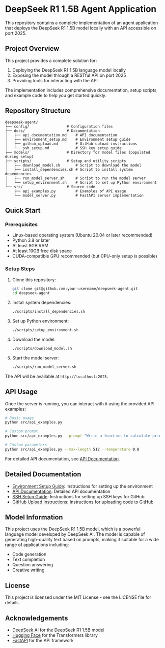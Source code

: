 # DeepSeek R1 1.5B Agent Application

This repository contains a complete implementation of an agent application that deploys the DeepSeek R1 1.5B model locally with an API accessible on port 2025.

## Project Overview

This project provides a complete solution for:

1. Deploying the DeepSeek R1 1.5B language model locally
2. Exposing the model through a RESTful API on port 2025
3. Providing tools for interacting with the API

The implementation includes comprehensive documentation, setup scripts, and example code to help you get started quickly.

## Repository Structure

```
deepseek-agent/
├── config/                 # Configuration files
├── docs/                   # Documentation
│   ├── api_documentation.md    # API documentation
│   ├── environment_setup.md    # Environment setup guide
│   ├── github_upload.md        # GitHub upload instructions
│   └── ssh_setup.md            # SSH key setup guide
├── models/                 # Directory for model files (populated during setup)
├── scripts/                # Setup and utility scripts
│   ├── download_model.sh       # Script to download the model
│   ├── install_dependencies.sh # Script to install system dependencies
│   ├── run_model_server.sh     # Script to run the model server
│   └── setup_environment.sh    # Script to set up Python environment
└── src/                    # Source code
    ├── api_examples.py         # Examples of API usage
    └── model_server.py         # FastAPI server implementation
```

## Quick Start

### Prerequisites

- Linux-based operating system (Ubuntu 20.04 or later recommended)
- Python 3.8 or later
- At least 8GB RAM
- At least 10GB free disk space
- CUDA-compatible GPU recommended (but CPU-only setup is possible)

### Setup Steps

1. Clone this repository:
   ```bash
   git clone git@github.com:your-username/deepseek-agent.git
   cd deepseek-agent
   ```

2. Install system dependencies:
   ```bash
   ./scripts/install_dependencies.sh
   ```

3. Set up Python environment:
   ```bash
   ./scripts/setup_environment.sh
   ```

4. Download the model:
   ```bash
   ./scripts/download_model.sh
   ```

5. Start the model server:
   ```bash
   ./scripts/run_model_server.sh
   ```

The API will be available at `http://localhost:2025`.

## API Usage

Once the server is running, you can interact with it using the provided API examples:

```bash
# Basic usage
python src/api_examples.py

# Custom prompt
python src/api_examples.py --prompt "Write a function to calculate prime numbers in Python"

# Custom parameters
python src/api_examples.py --max-length 512 --temperature 0.8
```

For detailed API documentation, see [API Documentation](docs/api_documentation.md).

## Detailed Documentation

- [Environment Setup Guide](docs/environment_setup.md): Instructions for setting up the environment
- [API Documentation](docs/api_documentation.md): Detailed API documentation
- [SSH Setup Guide](docs/ssh_setup.md): Instructions for setting up SSH keys for GitHub
- [GitHub Upload Instructions](docs/github_upload.md): Instructions for uploading code to GitHub

## Model Information

This project uses the DeepSeek R1 1.5B model, which is a powerful language model developed by DeepSeek AI. The model is capable of generating high-quality text based on prompts, making it suitable for a wide range of applications including:

- Code generation
- Text completion
- Question answering
- Creative writing

## License

This project is licensed under the MIT License - see the LICENSE file for details.

## Acknowledgements

- [DeepSeek AI](https://github.com/deepseek-ai) for the DeepSeek R1 1.5B model
- [Hugging Face](https://huggingface.co/) for the Transformers library
- [FastAPI](https://fastapi.tiangolo.com/) for the API framework
